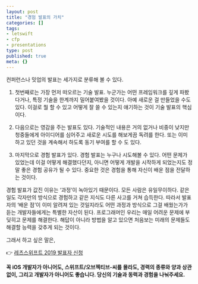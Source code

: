 ```yaml
---
layout: post
title: "경험 발표의 가치"
categories: []
tags:
- letswift
- cfp
- presentations
type: post
published: true
meta: {}
---
```


컨퍼런스나 밋업의 발표는 세가지로 분류해 볼 수 있다.

1. 첫번째로는 가장 먼저 떠오르는 기술 발표. 누군가는 어떤 프레임워크를 깊게 파봤다거나, 특정 기술을 한계까지 밀어붙여봤을 것이다. 아예 새로운 걸 만들었을 수도 있다. 이걸로 뭘 할 수 있고 어떻게 잘 쓸 수 있는지 얘기하는 것이 기술 발표의 핵심이다.

2. 다음으로는 영감을 주는 발표도 있다. 기술적인 내용은 거의 없거나 비중이 낮지만 청중들에게 아이디어를 심어주고 새로운 시도를 해보게끔 독려를 한다. 또는 이미 하고 있던 것을 계속해서 하도록 동기 부여를 할 수 도 있다. 

3. 마지막으로 경험 발표가 있다. 경험 발표는 누구나 시도해볼 수 있다. 어떤 문제가 있었는데 이걸 어떻게 해결했다던지, 아니면 어떻게 개발을 시작하게 되었는지도 정말 좋은 경험 공유가 될 수 있다. 중요한 것은 경험을 통해 자신이 배운 점을 전달하는 것이다.

경험 발표가 값진 이유는 ‘과정’이 녹아있기 때문이다. 모든 사람은 유일무이하다. 같은 일도 각자만의 방식으로 경험하고 같은 지식도 다른 사고를 거쳐 습득한다. 따라서 발표자의 ‘배운 점’이 이미 알려져 있는 것일지라도 어떤 과정과 방식으로 그걸 배웠는가가 듣는 개발자들에게는 특별한 자산이 된다. 프로그래머인 우리는 매일 어려운 문제에 부딪히고 문제를 해결한다. 해답이 아니라 방법을 알고 있으면 처음보는 미래의 문제들도 해결할 능력을 갖추게 되는 것이다.

그래서 하고 싶은 말은,

👉 [레츠스위프트 2019 발표자 신청](http://bit.ly/2HA3oyi)

**꼭 iOS 개발자가 아니어도, 스위프트/오브젝티브-씨를 몰라도, 경력의 종류와 양과 상관없이, 그리고 개발자가 아니어도 좋습니다. 당신의 기술과 동력과 경험을 나눠주세요.**